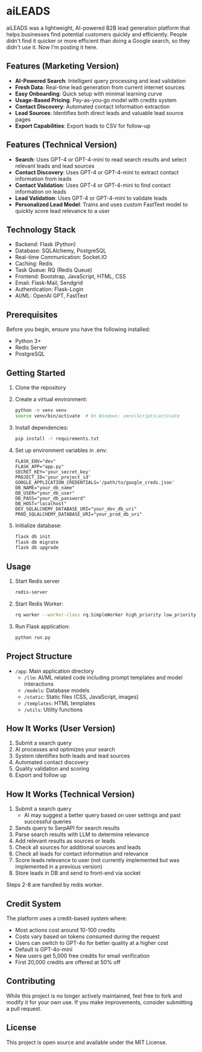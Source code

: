 # aiLEADS

aiLEADS was a lightweight, AI-powered B2B lead generation platform that helps businesses find potential customers quickly and efficiently. People didn't find it quicker or more efficient than doing a Google search, so they didn't use it. Now I'm posting it here.

## Features (Marketing Version)

- **AI-Powered Search**: Intelligent query processing and lead validation
- **Fresh Data**: Real-time lead generation from current internet sources
- **Easy Onboarding**: Quick setup with minimal learning curve
- **Usage-Based Pricing**: Pay-as-you-go model with credits system
- **Contact Discovery**: Automated contact information extraction
- **Lead Sources**: Identifies both direct leads and valuable lead source pages
- **Export Capabilities**: Export leads to CSV for follow-up

## Features (Technical Version)

- **Search**: Uses GPT-4 or GPT-4-mini to read search results and select relevant leads and lead sources
- **Contact Discovery**: Uses GPT-4 or GPT-4-mini to extract contact information from leads
- **Contact Validation**: Uses GPT-4 or GPT-4-mini to find contact information on leads
- **Lead Validation**: Uses GPT-4 or GPT-4-mini to validate leads
- **Personalized Lead Model**: Trains and uses custom FastText model to quickly score lead relevance to a user

## Technology Stack

- Backend: Flask (Python)
- Database: SQLAlchemy, PostgreSQL
- Real-time Communication: Socket.IO
- Caching: Redis
- Task Queue: RQ (Redis Queue)
- Frontend: Bootstrap, JavaScript, HTML, CSS
- Email: Flask-Mail, Sendgrid
- Authentication: Flask-Login
- AI/ML: OpenAI GPT, FastText

## Prerequisites

Before you begin, ensure you have the following installed:
- Python 3+
- Redis Server
- PostgreSQL

## Getting Started

1. Clone the repository
2. Create a virtual environment:
	```bash
	python -m venv venv
	source venv/bin/activate  # On Windows: venv\Scripts\activate
	```
3. Install dependencies:
	```bash
	pip install -r requirements.txt
	```
4. Set up environment variables in .env:
	```
	FLASK_ENV="dev"
	FLASK_APP="app.py"
	SECRET_KEY='your_secret_key'
	PROJECT_ID='your_project_id'
	GOOGLE_APPLICATION_CREDENTIALS='/path/to/google_creds.json'
	DB_NAME="your_db_name"
	DB_USER="your_db_user"
	DB_PASS="your_db_password"
	DB_HOST="localhost"
	DEV_SQLALCHEMY_DATABASE_URI="your_dev_db_uri"
	PROD_SQLALCHEMY_DATABASE_URI="your_prod_db_uri"
	```

5. Initialize database:
	```bash
	flask db init
	flask db migrate
	flask db upgrade
	```

## Usage

1. Start Redis server
	```bash
	redis-server
	```
2. Start Redis Worker:
	```bash
	rq worker --worker-class rq.SimpleWorker high_priority low_priority
	```
3. Run Flask application:
	```bash
	python run.py
	```


## Project Structure

- `/app`: Main application directory
  - `/llm`: AI/ML related code including prompt templates and model interactions
  - `/models`: Database models
  - `/static`: Static files (CSS, JavaScript, images)
  - `/templates`: HTML templates
  - `/utils`: Utility functions

## How It Works (User Version)

1. Submit a search query
2. AI processes and optimizes your search
3. System identifies both leads and lead sources
4. Automated contact discovery
5. Quality validation and scoring
6. Export and follow up

## How It Works (Technical Version)

1. Submit a search query
   - AI may suggest a better query based on user settings and past successful queries
2. Sends query to SerpAPI for search results
3. Parse search results with LLM to determine relevance
4. Add relevant results as sources or leads
5. Check all sources for additional sources and leads
6. Check all leads for contact information and relevance
7. Score leads relevance to user (not currently implemented but was implemented in a previous version)
8. Store leads in DB and send to front-end via socket


Steps 2-8 are handled by redis worker.


## Credit System

The platform uses a credit-based system where:
- Most actions cost around 10-100 credits
- Costs vary based on tokens consumed during the request
- Users can switch to GPT-4o for better quality at a higher cost
- Default is GPT-4o-mini
- New users get 5,000 free credits for email verification
- First 20,000 credits are offered at 50% off

## Contributing

While this project is no longer actively maintained, feel free to fork and modify it for your own use. If you make improvements, consider submitting a pull request.

## License

This project is open source and available under the MIT License.